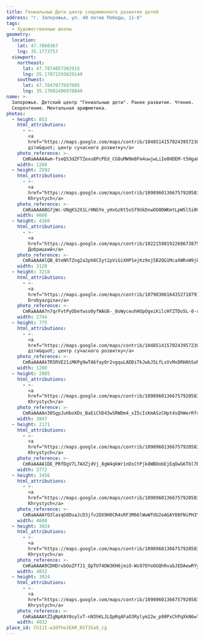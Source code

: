 ```yaml
---
title: Гениальные Дети центр современного развития детей
address: "г. Запорожье, ул. 40 летие Победы, 11-б"
tags:
  - Художественные школы
geometry:
  location:
    lat: 47.7860367
    lng: 35.1773757
  viewport:
    northeast:
      lat: 47.7874057302915
      lng: 35.17872293029149
    southwest:
      lat: 47.7847077697085
      lng: 35.17602496970849
name: >-
  Запорожье. Детский центр "Гениальные дети". Ранее развитие. Чтение.
  Скорочтение. Ментальная арифметика.
photos:
  - height: 853
    html_attributions:
      - >-
        <a
        href="https://maps.google.com/maps/contrib/104851415702439572301">&quot;Геніальні
        діти&quot; центр сучасного розвитку</a>
    photo_reference: >-
      CmRaAAAAAwm-fseQS3dZFTZexu8PcPEd_CG8uMW9m8Fm4uwjwLiIe0HDEM-t5Hga8MairW5cp6pWnydAqfOjt-mPBBxTpAMqONPQhQozt75txgZXIwAbcFAvldHOSx6mo0CWEeZ8EhDNb72pCNCuO9mhw6P4VbLfGhQiQT9J2vQvTULLX01cEs4rE0jyig
    width: 1280
  - height: 2592
    html_attributions:
      - >-
        <a
        href="https://maps.google.com/maps/contrib/109896013667579205837">Bohdan
        Khrystych</a>
    photo_reference: >-
      CmRaAAAABG7jWc-UNgKS2X1LrHNGYe_yHxGzKt5oSf9UkDnwOO0DWKmtLpW5l5i0Cwdn2_iJLNcxFj8hyuA1wUZ5pccQAcFS_hJzVD3tjRTctH-AJquss9T0nAjwIWOpcbEMLWiiEhBuppfbJnx8nrcsQ85752BLGhRvVp8UTnIKqgBNOews3CueYqDvfA
    width: 4608
  - height: 4160
    html_attributions:
      - >-
        <a
        href="https://maps.google.com/maps/contrib/102215981922686738759">Максим
        Добрицкий</a>
    photo_reference: >-
      CmRaAAAAlQB_8teNhTZng2a3ph8CIyt2pViGiXHP1ejKz9oj5B2QG1McaXWRxW9jk_yrOnYJKA6HcLsVTJ5Kc_JQKoUy4iRkJ_P0wN_r9zE_YhqqXp7JqqGj9X5n7vTzvF7aJlt8EhB0Xa8DEVV3GCzZxU3dkrYaGhTpUg-QbTHeJmhewwpZrv5iNVit1A
    width: 3120
  - height: 3218
    html_attributions:
      - >-
        <a
        href="https://maps.google.com/maps/contrib/107903061643527187916">Olga
        Drobyazgina</a>
    photo_reference: >-
      CmRaAAAA7n7qrFvtPyObeYwso0yfWAG8-_0oWyceuhHOpOgeiKilcHfZTDo5L-0-rfE8ztnObPZyCY91zxIzdaAWpVnc9n4ckscbwDKOwyhfPOKWGgvmC-A-eeYH2Z-lyFlpdE9-EhAjJhxAceY16LRxvELKdxVgGhQnkMA-XBO7wtNJ6HZ7KycOz04Juw
    width: 2744
  - height: 775
    html_attributions:
      - >-
        <a
        href="https://maps.google.com/maps/contrib/104851415702439572301">&quot;Геніальні
        діти&quot; центр сучасного розвитку</a>
    photo_reference: >-
      CmRaAAAAkTR5RVE21iMKPg9wTA6fay0r2vgquLADDiTkJwbJ5LfLsVvMxDRHAhSoNYSbsfyatvaZULRXAzZVD9KYHpQPyWVEppLiHpLWoujXZeYrj4uSV92iiHboOUmoTix5gnOgEhCPIRZ1amZ9dQ5dHpZwqtwvGhRfaQrDrSDqGFyMfqx4PIqx_lz9vQ
    width: 1280
  - height: 2885
    html_attributions:
      - >-
        <a
        href="https://maps.google.com/maps/contrib/109896013667579205837">Bohdan
        Khrystych</a>
    photo_reference: >-
      CmRaAAAAn30SgpJuHboXDs_BaEiChD43wSRWDm4_xI5cIsKmASzCHpt4sQhWerRfcwkhR45jIkSacRznZ2qymPLl6lbdIQzpTXxnpnTtWVmSPxLDLXuR5HXoCsEVMGV40zN2XgtkEhDujDBtgoYiqV7jjTlLrqFBGhTuKZl84XCzK2cK-Dp54XZL_OkFdg
    width: 3847
  - height: 2171
    html_attributions:
      - >-
        <a
        href="https://maps.google.com/maps/contrib/109896013667579205837">Bohdan
        Khrystych</a>
    photo_reference: >-
      CmRaAAAA1DE_PRfDgV7L7AXZjdVj_8gW4qkWr1nDsCtPjk8WBOobEjEqOwG6Tbl7Bk7mf_kJ3BW-QLuDlF6A26ZFnUE7W34cFVD1BbqiYVLqJEfA7XDImSAK_YBELfVdtUYDpampEhAgHpjPwdgGANxwTwJC4w30GhQzB13299FB6kRhbog2EpPa4Bz5Xg
    width: 3772
  - height: 3456
    html_attributions:
      - >-
        <a
        href="https://maps.google.com/maps/contrib/109896013667579205837">Bohdan
        Khrystych</a>
    photo_reference: >-
      CmRaAAAAYO3lasqG0DuaJcD3jfv2DX9H0CR4sRF3M66lWwWTdU2eAGAY08FNiPH3YzzICxiDYkwIzH_4K1Nn3O1P4Weeupv8kQZbxyYArr-QxBJl1_ZbE4EAVWZ37OWWVG2W9pf8EhBgTsAvOZNB_Kupv1grNgU-GhSElFj_4lN8Jp64OrkcKnESEqvZaQ
    width: 4608
  - height: 3024
    html_attributions:
      - >-
        <a
        href="https://maps.google.com/maps/contrib/109896013667579205837">Bohdan
        Khrystych</a>
    photo_reference: >-
      CmRaAAAA9CDHDrxbOoZFfJ1_QpTUf4DW3KH6jmiO-Ws97OYeOGQhRvabJEDAewRYykRfpctFotuDHrOLyYj8hQf9EQCdmlJkuSuucZOsWQVvmfCGUqK74W5w3X_rNNO745V3l1v3EhCBoGzN6s1HSTOYrvko1m7VGhS2EI0ZSUIlETxhCL_lkIOlMN_bcg
    width: 4032
  - height: 3024
    html_attributions:
      - >-
        <a
        href="https://maps.google.com/maps/contrib/109896013667579205837">Bohdan
        Khrystych</a>
    photo_reference: >-
      CmRaAAAAtZIgNpKAY0sylvT-nN3hKLJLQpRqAFaO3Rylym22w_p90PxChPqXkN6wlMlDJZ5fy8AFm3Udwnn0aK0FawrKWIEcmuVheTkgN64aa6A-LhaB0KywJTKDU58LgIdEz2AaEhCvFCzMdZB1jsXHExANkrBhGhQJGN4qO-2csQgd5tepDF-nCeBPLQ
    width: 4032
place_id: ChIJI-w1Ofhe3EAR_KhT3Sa8_cg
---
```

